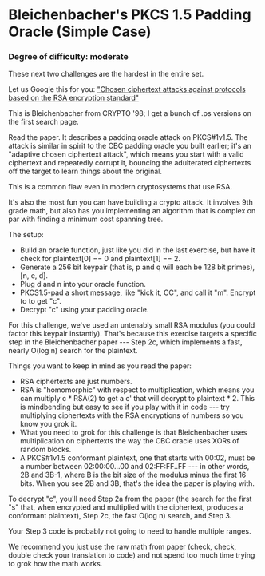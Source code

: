 
# Bleichenbacher's PKCS 1.5 Padding Oracle (Simple Case)
### Degree of difficulty: moderate
These next two challenges are the hardest in the entire set.

Let us Google this for you: ["Chosen ciphertext attacks against protocols based on the RSA encryption standard"](http://lmgtfy.com/?q=%22Chosen+ciphertext+attacks+against+protocols+based+on+the+RSA+encryption+standard%22)

This is Bleichenbacher from CRYPTO '98; I get a bunch of .ps versions on the first search page.

Read the paper. It describes a padding oracle attack on PKCS#1v1.5. The attack is similar in spirit to the CBC padding oracle you built earlier; it's an "adaptive chosen ciphertext attack", which means you start with a valid ciphertext and repeatedly corrupt it, bouncing the adulterated ciphertexts off the target to learn things about the original.

This is a common flaw even in modern cryptosystems that use RSA.

It's also the most fun you can have building a crypto attack. It involves 9th grade math, but also has you implementing an algorithm that is complex on par with finding a minimum cost spanning tree.

The setup:

* Build an oracle function, just like you did in the last exercise, but have it check for plaintext[0] == 0 and plaintext[1] == 2.
* Generate a 256 bit keypair (that is, p and q will each be 128 bit primes), [n, e, d].
* Plug d and n into your oracle function.
* PKCS1.5-pad a short message, like "kick it, CC", and call it "m". Encrypt to to get "c".
* Decrypt "c" using your padding oracle.

For this challenge, we've used an untenably small RSA modulus (you could factor this keypair instantly). That's because this exercise targets a specific step in the Bleichenbacher paper --- Step 2c, which implements a fast, nearly O(log n) search for the plaintext.

Things you want to keep in mind as you read the paper:

* RSA ciphertexts are just numbers.
* RSA is "homomorphic" with respect to multiplication, which means you can multiply c * RSA(2) to get a c' that will decrypt to plaintext * 2. This is mindbending but easy to see if you play with it in code --- try multiplying ciphertexts with the RSA encryptions of numbers so you know you grok it.
* What you need to grok for this challenge is that Bleichenbacher uses multiplication on ciphertexts the way the CBC oracle uses XORs of random blocks.
* A PKCS#1v1.5 conformant plaintext, one that starts with 00:02, must be a number between 02:00:00...00 and 02:FF:FF..FF --- in other words, 2B and 3B-1, where B is the bit size of the modulus minus the first 16 bits. When you see 2B and 3B, that's the idea the paper is playing with.

To decrypt "c", you'll need Step 2a from the paper (the search for the first "s" that, when encrypted and multiplied with the ciphertext, produces a conformant plaintext), Step 2c, the fast O(log n) search, and Step 3.

Your Step 3 code is probably not going to need to handle multiple ranges.

We recommend you just use the raw math from paper (check, check, double check your translation to code) and not spend too much time trying to grok how the math works.
